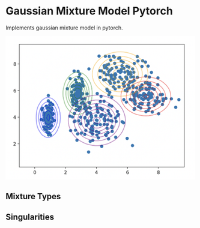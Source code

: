 # Gaussian Mixture Model Pytorch #
Implements gaussian mixture model in pytorch. 

<p align="center">
<img src="assets/5_clusters.png" alt="Example Optimization"/>
</p>


## Mixture Types ##


## Singularities ##
